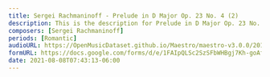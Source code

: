 ```yaml
---
title: Sergei Rachmaninoff - Prelude in D Major Op. 23 No. 4 (2)
description: This is the description for Prelude in D Major Op. 23 No. 4 by Sergei Rachmaninoff
composers: [Sergei Rachmaninoff]
periods: [Romantic]
audioURL: https://OpenMusicDataset.github.io/Maestro/maestro-v3.0.0/2013/ORIG-MIDI_02_7_6_13_Group__MID--AUDIO_05_R1_2013_wav--3.midi
formURL: https://docs.google.com/forms/d/e/1FAIpQLSc2SzSFbWHBgj7Kh-goAf77mgbHfOwZtRL3sKUFoSTOn0h8Og/viewform
date: 2021-08-08T07:43:13-06:00
---
```

